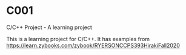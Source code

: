 # C001
C/C++ Project - A learning project

This is a learning project for C/C++.  It has examples from https://learn.zybooks.com/zybook/RYERSONCCPS393HirakiFall2020

